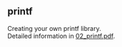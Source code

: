 ## printf

Creating your own printf library.  
Detailed information in [02_printf.pdf](https://github.com/lelle-asem/02_printf/blob/master/02_printf.pdf).  
